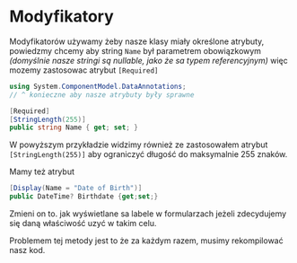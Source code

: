 # Modyfikatory

Modyfikatorów używamy żeby nasze klasy miały określone atrybuty, powiedzmy chcemy aby string `Name` był parametrem obowiązkowym *(domyślnie nasze stringi są nullable, jako że sa typem referencyjnym)* więc mozemy zastosowac atrybut `[Required]`

```csharp
using System.ComponentModel.DataAnnotations;
// ^ konieczne aby nasze atrybuty były sprawne

[Required]
[StringLength(255)]
public string Name { get; set; }

```

W powyższym przykładzie widzimy również ze zastosowałem atrybut `[StringLength(255)]` aby ograniczyć długość do maksymalnie 255 znaków.

Mamy też atrybut

```csharp
[Display(Name = "Date of Birth")]
public DateTime? Birthdate {get;set;}
```

Zmieni on to. jak wyświetlane sa labele w formularzach jeżeli zdecydujemy się daną właściwość uzyć w takim celu.

Problemem tej metody jest to że za każdym razem, musimy rekompilować nasz kod.